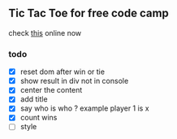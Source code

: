 ## Tic Tac Toe for free code camp
check  [this](https://jyapujuju.github.io/tic_tac_toe/) online now
### todo
- [x] reset dom after win or tie
- [x] show result in div not in console
- [x] center the content
- [x] add title
- [x] say who is who ? example player 1 is x
- [x] count wins
- [ ] style
